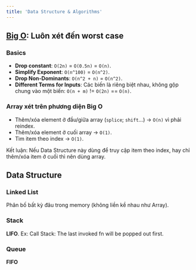 ```yaml
---
title: 'Data Structure & Algorithms'
---
```


## [Big O](https://www.bigocheatsheet.com/): Luôn xét đến worst case

### Basics

- **Drop constant**: `O(2n)` = `O(0.5n)` = `O(n)`.
- **Simplify Exponent**: `O(n^100)` = `O(n^2)`.
- **Drop Non-Dominants**: `O(n^2 + n)` = `O(n^2)`.
- **Different Terms for Inputs**: Các biến là riêng biệt nhau, không gộp chung vào một biến: `O(n + m)` != `O(2n)` == `O(n)`.

### Array xét trên phương diện Big O

- Thêm/xóa element ở đầu/giữa array (`splice`; `shift`…) &rarr; `O(n)` vì phải reindex.
- Thêm/xóa element ở cuối array &rarr; `O(1)`.
- Tìm item theo index &rarr; `O(1)`.

Kết luận: Nếu Data Structure này dùng để truy cập item theo index, hay chỉ thêm/xóa item ở cuối thì nên dùng array.

## Data Structure

### Linked List

Phân bố bất kỳ đâu trong memory (không liền kề nhau như Array).

### Stack

**LIFO**. Ex: Call Stack: The last invoked fn will be popped out first.

### Queue

**FIFO**
